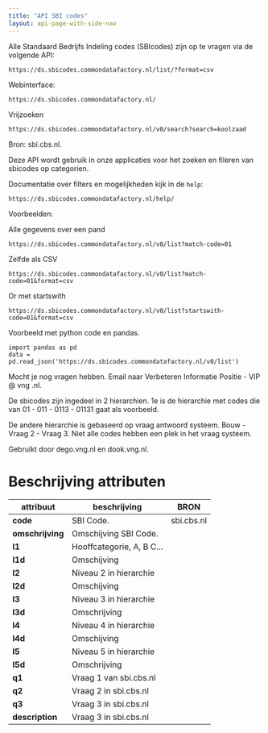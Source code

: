 ```yaml
---
title: "API SBI codes"
layout: api-page-with-side-nav
---
```


Alle Standaard Bedrijfs Indeling codes (SBIcodes) zijn op te vragen via de volgende API:

    https://ds.sbicodes.commondatafactory.nl/list/?format=csv

Webinterface:

    https://ds.sbicodes.commondatafactory.nl/

Vrijzoeken

    https://ds.sbicodes.commondatafactory.nl/v0/search?search=koolzaad

Bron: sbi.cbs.nl.

Deze API wordt gebruik in onze applicaties voor het zoeken en fileren
van sbicodes op categorien.

Documentatie over filters en mogelijkheden kijk in de `help`:

    https://ds.sbicodes.commondatafactory.nl/help/

Voorbeelden:

Alle gegevens over een pand

    https://ds.sbicodes.commondatafactory.nl/v0/list?match-code=01

Zelfde als CSV

    https://ds.sbicodes.commondatafactory.nl/v0/list?match-code=01&format=csv

Or met startswith

    https://ds.sbicodes.commondatafactory.nl/v0/list?startswith-code=01&format=csv


Voorbeeld met python code en pandas.

    import pandas as pd
    data = pd.read_json('https://ds.sbicodes.commondatafactory.nl/v0/list')

Mocht je nog vragen hebben. Email naar Verbeteren Informatie Positie - VIP @ vng .nl.

De sbicodes zijn ingedeel in 2 hierarchien.  1e is de hierarchie met codes die van
01 - 011 - 0113 - 01131 gaat als voorbeeld.

De andere hierarchie is gebaseerd op vraag antwoord systeem.
Bouw - Vraag 2 - Vraag 3. Niet alle codes hebben een plek in het vraag systeem.

Gebruikt door dego.vng.nl en dook.vng.nl.

# Beschrijving attributen

| attribuut                      | beschrijving                                                                                                 | BRON           |
| ------------------------------ | ------------------------------------------------------------------------------------------------------------ | -------------- |
| **code**                       | SBI Code.                                                                                                    | sbi.cbs.nl     |
| **omschrijving**               | Omschijving SBI Code.
| **l1**                         | Hooffcategorie, A, B C...
| **l1d**                        | Omschijving
| **l2**                         | Niveau 2 in hierarchie
| **l2d**                        | Omschijving
| **l3**                         | Niveau 3 in hierarchie
| **l3d**                        | Omschrijving
| **l4**                         | Niveau 4 in hierarchie
| **l4d**                        | Omschijving
| **l5**                         | Niveau 5 in hierarchie
| **l5d**                        | Omschrijving
| **q1**                         | Vraag 1 van sbi.cbs.nl
| **q2**                         | Vraag 2 in sbi.cbs.nl
| **q3**                         | Vraag 3 in sbi.cbs.nl
| **description**                | Vraag 3 in sbi.cbs.nl



